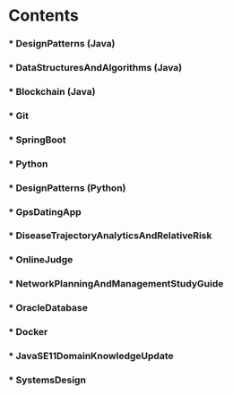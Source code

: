 Contents
=====
### * DesignPatterns (Java)
### * DataStructuresAndAlgorithms (Java)
### * Blockchain (Java)
### * Git
### * SpringBoot
### * Python
### * DesignPatterns (Python)
### * GpsDatingApp
### * DiseaseTrajectoryAnalyticsAndRelativeRisk
### * OnlineJudge
### * NetworkPlanningAndManagementStudyGuide
### * OracleDatabase
### * Docker
### * JavaSE11DomainKnowledgeUpdate
### * SystemsDesign
